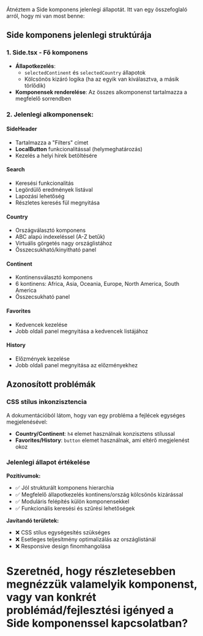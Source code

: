 Átnéztem a Side komponens jelenlegi állapotát. Itt van egy összefoglaló arról, hogy mi van most benne:

## Side komponens jelenlegi struktúrája

### 1. **Side.tsx - Fő komponens**

- **Állapotkezelés**:
  - `selectedContinent` és `selectedCountry` állapotok
  - Kölcsönös kizáró logika (ha az egyik van kiválasztva, a másik törlődik)
- **Komponensek renderelése**: Az összes alkomponenst tartalmazza a megfelelő sorrendben

### 2. **Jelenlegi alkomponensek**:

#### **SideHeader**

- Tartalmazza a "Filters" címet
- **LocalButton** funkcionalitással (helymeghatározás)
- Kezelés a helyi hírek betöltésére

#### **Search**

- Keresési funkcionalitás
- Legördülő eredmények listával
- Lapozási lehetőség
- Részletes keresés fül megnyitása

#### **Country**

- Országválasztó komponens
- ABC alapú indexeléssel (A-Z betűk)
- Virtuális görgetés nagy országlistához
- Összecsukható/kinyitható panel

#### **Continent**

- Kontinensválasztó komponens
- 6 kontinens: Africa, Asia, Oceania, Europe, North America, South America
- Összecsukható panel

#### **Favorites**

- Kedvencek kezelése
- Jobb oldali panel megnyitása a kedvencek listájához

#### **History**

- Előzmények kezelése
- Jobb oldali panel megnyitása az előzményekhez

## Azonosított problémák

### **CSS stílus inkonzisztencia**

A dokumentációból látom, hogy van egy probléma a fejlécek egységes megjelenésével:

- **Country/Continent**: `h4` elemet használnak konzisztens stílussal
- **Favorites/History**: `button` elemet használnak, ami eltérő megjelenést okoz

### **Jelenlegi állapot értékelése**

**Pozitívumok:**

- ✅ Jól strukturált komponens hierarchia
- ✅ Megfelelő állapotkezelés kontinens/ország kölcsönös kizárással
- ✅ Moduláris felépítés külön komponensekkel
- ✅ Funkcionális keresési és szűrési lehetőségek

**Javítandó területek:**

- ❌ CSS stílus egységesítés szükséges
- ❌ Esetleges teljesítmény optimalizálás az országlistánál
- ❌ Responsive design finomhangolása

# Szeretnéd, hogy részletesebben megnézzük valamelyik komponenst, vagy van konkrét problémád/fejlesztési igényed a Side komponenssel kapcsolatban?
